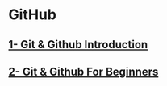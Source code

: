 # GitHub

## [1- Git & Github Introduction](/1-Git_Github/README.md)

## [2- Git & Github For Beginners](/2-Git_Github_for_Begainners/README.md)
